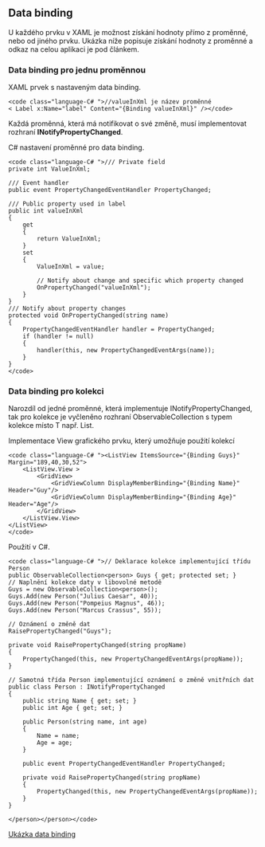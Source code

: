 ## Data binding

U každého prvku v XAML je možnost získání hodnoty přímo z proměnné, nebo od jiného prvku. Ukázka níže popisuje získání hodnoty z proměnné a odkaz na celou aplikaci je pod článkem.

### Data binding pro jednu proměnnou

XAML prvek s nastaveným data binding.

    <code class="language-C# ">//valueInXml je název proměnné
    < Label x:Name="label" Content="{Binding valueInXml}" /></code>

Každá proměnná, která má notifikovat o své změně, musí implementovat rozhraní **INotifyPropertyChanged**.

C# nastavení proměnné pro data binding.

    <code class="language-C# ">/// Private field
    private int ValueInXml;

    /// Event handler 
    public event PropertyChangedEventHandler PropertyChanged;

    /// Public property used in label
    public int valueInXml
    {
        get
        {
            return ValueInXml;
        }
        set
        {
            ValueInXml = value;

            // Notify about change and specific which property changed
            OnPropertyChanged("valueInXml");
        }
    }
    /// Notify about property changes
    protected void OnPropertyChanged(string name)
    {
        PropertyChangedEventHandler handler = PropertyChanged;
        if (handler != null)
        {
            handler(this, new PropertyChangedEventArgs(name));
        }
    }
    </code>

### Data binding pro kolekci

Narozdíl od jedné proměnné, která implementuje INotifyPropertyChanged, tak pro kolekce je vyčleněno rozhraní ObservableCollection<t> s typem kolekce místo T např. List.  

Implementace View grafického prvku, který umožňuje použití kolekcí

    <code class="language-C# "><ListView ItemsSource="{Binding Guys}" Margin="189,40,30,52">
        <ListView.View >
            <GridView>
                <GridViewColumn DisplayMemberBinding="{Binding Name}" Header="Guy"/>
                <GridViewColumn DisplayMemberBinding="{Binding Age}" Header="Age"/>
            </GridView>
        </ListView.View>
    </ListView>
    </code>

Použití v C#.

    <code class="language-C# ">// Deklarace kolekce implementující třídu Person
    public ObservableCollection<person> Guys { get; protected set; }
    // Naplnění kolekce daty v libovolné metodě
    Guys = new ObservableCollection<person>();
    Guys.Add(new Person("Julius Caesar", 40));
    Guys.Add(new Person("Pompeius Magnus", 46));
    Guys.Add(new Person("Marcus Crassus", 55));

    // Oznámení o změně dat
    RaisePropertyChanged("Guys");

    private void RaisePropertyChanged(string propName)
    {
        PropertyChanged(this, new PropertyChangedEventArgs(propName));
    }

    // Samotná třída Person implementující oznámení o změně vnitřních dat
    public class Person : INotifyPropertyChanged
    {
        public string Name { get; set; }
        public int Age { get; set; }

        public Person(string name, int age)
        {
            Name = name;
            Age = age;
        }

        public event PropertyChangedEventHandler PropertyChanged;

        private void RaisePropertyChanged(string propName)
        {
            PropertyChanged(this, new PropertyChangedEventArgs(propName));
        }
    }

    </person></person></code>

[Ukázka data binding](attachment/WpfDataBinding.zip)  
</t>
